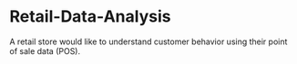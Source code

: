 # Retail-Data-Analysis
A retail store would like to understand customer behavior using their point of sale data (POS).
